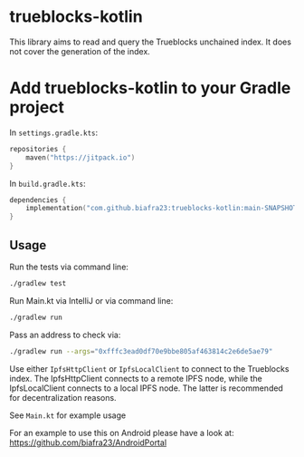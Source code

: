 # trueblocks-kotlin

This library aims to read and query the Trueblocks unchained index. It does not cover the generation
of the index.

# Add trueblocks-kotlin to your Gradle project

In `settings.gradle.kts`:
```kotlin 
repositories {
    maven("https://jitpack.io")
}
```
In `build.gradle.kts`:
```kotlin 
dependencies {
    implementation("com.github.biafra23:trueblocks-kotlin:main-SNAPSHOT")
}
```

## Usage
Run the tests via command line:
```bash
./gradlew test
```

Run Main.kt via IntelliJ or via command line:
```bash
./gradlew run
```
Pass an address to check via:
```bash
./gradlew run --args="0xfffc3ead0df70e9bbe805af463814c2e6de5ae79"
```

Use either `IpfsHttpClient` or `IpfsLocalClient` to connect to the Trueblocks index. The IpfsHttpClient connects to a remote IPFS node, 
while the IpfsLocalClient connects to a local IPFS node. The latter is recommended for decentralization reasons.

See `Main.kt` for example usage

For an example to use this on Android please have a look at: https://github.com/biafra23/AndroidPortal 